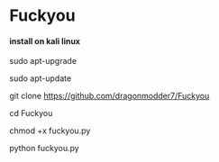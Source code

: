 # Fuckyou

#### install on kali linux
sudo apt-upgrade

sudo apt-update

git clone https://github.com/dragonmodder7/Fuckyou

cd Fuckyou

chmod +x fuckyou.py

python fuckyou.py
